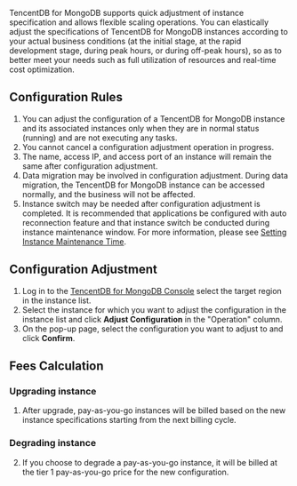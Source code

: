 TencentDB for MongoDB supports quick adjustment of instance specification and allows flexible scaling operations. You can elastically adjust the specifications of TencentDB for MongoDB instances according to your actual business conditions (at the initial stage, at the rapid development stage, during peak hours, or during off-peak hours), so as to better meet your needs such as full utilization of resources and real-time cost optimization.

<span id="guize"></span>
## Configuration Rules
1. You can adjust the configuration of a TencentDB for MongoDB instance and its associated instances only when they are in normal status (running) and are not executing any tasks.
2. You cannot cancel a configuration adjustment operation in progress.
3. The name, access IP, and access port of an instance will remain the same after configuration adjustment.
4. Data migration may be involved in configuration adjustment. During data migration, the TencentDB for MongoDB instance can be accessed normally, and the business will not be affected.
5. Instance switch may be needed after configuration adjustment is completed. It is recommended that applications be configured with auto reconnection feature and that instance switch be conducted during instance maintenance window. For more information, please see [Setting Instance Maintenance Time](https://intl.cloud.tencent.com/document/product/240/31190).

## Configuration Adjustment
1. Log in to the [TencentDB for MongoDB Console](https://console.cloud.tencent.com/mongodb/) select the target region in the instance list.
2. Select the instance for which you want to adjust the configuration in the instance list and click **Adjust Configuration** in the "Operation" column.
3. On the pop-up page, select the configuration you want to adjust to and click **Confirm**.

## Fees Calculation
### Upgrading instance
1. After upgrade, pay-as-you-go instances will be billed based on the new instance specifications starting from the next billing cycle.

### Degrading instance

2. If you choose to degrade a pay-as-you-go instance, it will be billed at the tier 1 pay-as-you-go price for the new configuration.
